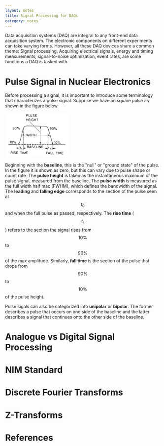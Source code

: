 ```yaml
---
layout: notes
title: Signal Processing for DAQs
category: notes 
---
```


Data acquisition systems (DAQ) are integral to any front-end data acquisition system. The electronic components on different experiments can take varying forms. However, all these DAQ devices share a common theme: Signal processing. Acquiring electrical signals, energy and timing measurements, signal-to-noise optimization, event rates, are some functions a DAQ is tasked with. 





# Pulse Signal in Nuclear Electronics

Before processing a signal, it is important to introduce some terminology that characterizes a pulse signal. Suppose we have an square pulse as shown in the figure below.

<img src="/assets/pulse.png" class="center"> 

Beginning with the **baseline**, this is the "null" or "ground state" of the pulse. In the figure it is shown as zero, but this can vary due to pulse shape or count rate. The **pulse height** is taken as the instantaneous maximum of the pulse signal, measured from the baseline. The **pulse width** is measured as the full width half max (FWHM), which defines the bandwidth of the signal. The **leading** and **falling edge** corresponds to the section of the pulse seen at $$t_{0}$$ and when the full pulse as passed, respectively. The **rise time** ($$t_{r}$$) refers to the section the signal rises from $$10\%$$ to $$90\%$$ of the max amplitude. Similarly, **fall time** is the section of the pulse that drops from $$90\%$$ to $$10\%$$ of the pulse height. 

Pulse sigals can also be categorized into **unipolar** or **bipolar**. The former describes a pulse that occurs on one side of the baseline and the latter describes a signal that continues onto the other side of the baseline. 

# Analogue vs Digital Signal Processing

# NIM Standard

# Discrete Fourier Transforms

# Z-Transforms

# References
